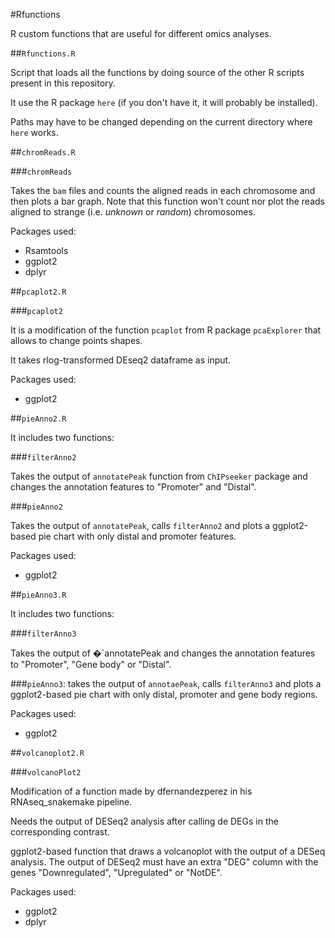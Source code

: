 #Rfunctions

R custom functions that are useful for different omics analyses.

##`Rfunctions.R`

Script that loads all the functions by doing source of the other R scripts present in this repository.

It use the R package `here` (if you don't have it, it will probably be installed).

Paths may have to be changed depending on the current directory where `here` works.

##`chromReads.R`

###`chromReads`

Takes the `bam` files and counts the aligned reads in each chromosome and then plots a bar graph.
Note that this function won't count nor plot the reads aligned to strange (i.e. *unknown* or *random*) chromosomes.

Packages used:

* Rsamtools
* ggplot2
* dplyr

##`pcaplot2.R`

###`pcaplot2`

It is a modification of the function `pcaplot` from R package `pcaExplorer` that allows to change points shapes.

It takes rlog-transformed DEseq2 dataframe as input. 

Packages used:

* ggplot2


##`pieAnno2.R`

It includes two functions:
	
###`filterAnno2`

Takes the output of `annotatePeak` function from `ChIPseeker` package and changes the annotation features to "Promoter" and "Distal". 

###`pieAnno2` 

Takes the output of `annotatePeak`, calls `filterAnno2` and plots a ggplot2-based pie chart with only distal and promoter features.

Packages used:

* ggplot2

##`pieAnno3.R`

It includes two functions:
	
###`filterAnno3`

Takes the output of �`annotatePeak and changes the annotation features to "Promoter", "Gene body" or "Distal". 

###`pieAnno3`: takes the output of `annotaePeak`, calls `filterAnno3` and plots a ggplot2-based pie chart with only distal, promoter and gene body regions. 

Packages used:

* ggplot2

##`volcanoplot2.R`

###`volcanoPlot2`

Modification of a function made by dfernandezperez in his RNAseq_snakemake pipeline.

Needs the output of DESeq2 analysis after calling de DEGs in the corresponding contrast.

ggplot2-based function that draws a volcanoplot with the output of a DESeq analysis. The output of DESeq2 must have an extra "DEG" column with the genes "Downregulated", "Upregulated" or "NotDE".
	
Packages used:

* ggplot2
* dplyr
